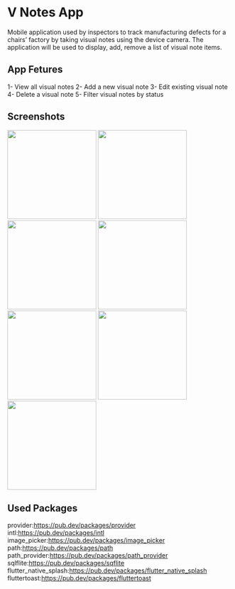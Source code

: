 # V Notes App

Mobile application used by inspectors to track manufacturing defects for a chairs’ factory by taking visual notes using the device camera.
The application will be used to display, add, remove a list of visual
note items.

## App Fetures 

1- View all visual notes
2- Add a new visual note
3- Edit existing visual note
4- Delete a visual note
5- Filter visual notes by status

## Screenshots 
<img src="https://user-images.githubusercontent.com/56374551/148684554-56e1e466-96a9-4587-ae4e-74ceb258264d.png" width="200"> 
<img src="https://user-images.githubusercontent.com/56374551/148684577-5d18f718-a6fb-48d0-9664-1c1f8c3f6e01.png" width="200"> <img src="https://user-images.githubusercontent.com/56374551/148684598-27a5d6d1-9a89-4689-b4a6-dbfb12a41179.png" width="200">
<img src="https://user-images.githubusercontent.com/56374551/148684608-55c3d9d9-40ba-44b5-8ad5-2cf758ee0ac6.png" width="200"> <img src="https://user-images.githubusercontent.com/56374551/148684617-d8b8d669-5a19-4131-8beb-6bb3d04eed67.png" width="200">
<img src="https://user-images.githubusercontent.com/56374551/148684641-43cde66d-0925-45f9-ad13-0eab9a4dbe83.png" width="200"> <img src="https://user-images.githubusercontent.com/56374551/148684649-fe22bece-b936-42bf-8cf4-0c61e4f283eb.png" width="200">

## Used Packages

provider:https://pub.dev/packages/provider
intl:https://pub.dev/packages/intl
image_picker:https://pub.dev/packages/image_picker
path:https://pub.dev/packages/path
path_provider:https://pub.dev/packages/path_provider
sqlflite:https://pub.dev/packages/sqflite
flutter_native_splash:https://pub.dev/packages/flutter_native_splash
fluttertoast:https://pub.dev/packages/fluttertoast
